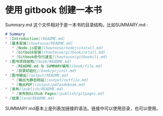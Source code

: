 # 使用 gitbook 创建一本书

<!--
ID: f8b4454c-bc31-4ac5-8569-b311fad7248e
Status: publish
Date: 2017-05-30T07:50:00
Modified: 2019-10-12T11:19:04
wp_id: 750
-->

Summary.md 这个文件相对于是一本书的目录结构。比如SUMMARY.md :

```markdown
# Summary
* [Introduction](README.md)
* [基本安装](howtouse/README.md)
   * [Node.js安装](howtouse/nodejsinstall.md)
   * [Gitbook安装](howtouse/gitbookinstall.md)
   * [Gitbook命令行速览](howtouse/gitbookcli.md)
* [图书项目结构](book/README.md)
   * [README.md 与 SUMMARY编写](book/file.md)
   * [目录初始化](book/prjinit.md)
* [图书输出](output/README.md)
   * [输出为静态网站](output/outfile.md)
   * [输出PDF](output/pdfandebook.md)
* [发布](publish/README.md)
   * [发布到Github Pages](publish/gitpages.md)
* [结束](end/README.md)
```

SUMMARY.md基本上是列表加链接的语法。链接中可以使用目录，也可以使用。